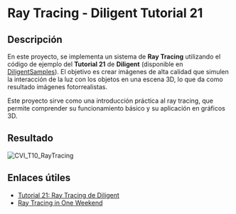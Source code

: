 
# Ray Tracing - Diligent Tutorial 21

## Descripción

En este proyecto, se implementa un sistema de **Ray Tracing** utilizando el código de ejemplo del **Tutorial 21** de **Diligent** (disponible en [DiligentSamples](https://github.com/DiligentGraphics/DiligentSamples/tree/master/Tutorials/Tutorial21_RayTracing)). El objetivo es crear imágenes de alta calidad que simulen la interacción de la luz con los objetos en una escena 3D, lo que da como resultado imágenes fotorrealistas. 

Este proyecto sirve como una introducción práctica al ray tracing, que permite comprender su funcionamiento básico y su aplicación en gráficos 3D.


## Resultado
![CVI_T10_RayTracing](https://github.com/user-attachments/assets/77fd2647-2f9e-4b00-b137-756f471ecd6c)


## Enlaces útiles

- [Tutorial 21: Ray Tracing de Diligent](https://github.com/DiligentGraphics/DiligentSamples/tree/master/Tutorials/Tutorial21_RayTracing)
- [Ray Tracing in One Weekend](https://github.com/RayTracing/raytracing.github.io)
